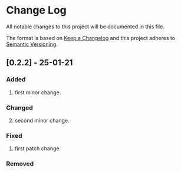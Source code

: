 # Change Log
All notable changes to this project will be documented in this file.

The format is based on [Keep a Changelog](http://keepachangelog.com/)
and this project adheres to [Semantic Versioning](http://semver.org/).

## [0.2.2] - 25-01-21
### Added
1. first minor change.
### Changed
2. second minor change.
### Fixed
1. first patch change.
### Removed

